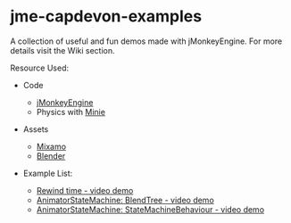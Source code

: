 # jme-capdevon-examples
A collection of useful and fun demos made with jMonkeyEngine.
For more details visit the Wiki section.

Resource Used:
- Code
    - [jMonkeyEngine](https://jmonkeyengine.org/)
    - Physics with [Minie](https://stephengold.github.io/Minie/minie/overview.html)
    
- Assets
    - [Mixamo](https://www.mixamo.com/)
    - [Blender](https://www.blender.org/download/)
    
- Example List:
    - [Rewind time - video demo](https://www.youtube.com/watch?v=124yx2i7KZc)
    - [AnimatorStateMachine: BlendTree - video demo](https://youtu.be/rVFFjLQMysQ)
    - [AnimatorStateMachine: StateMachineBehaviour - video demo](https://youtu.be/AQkUT5U48co)
